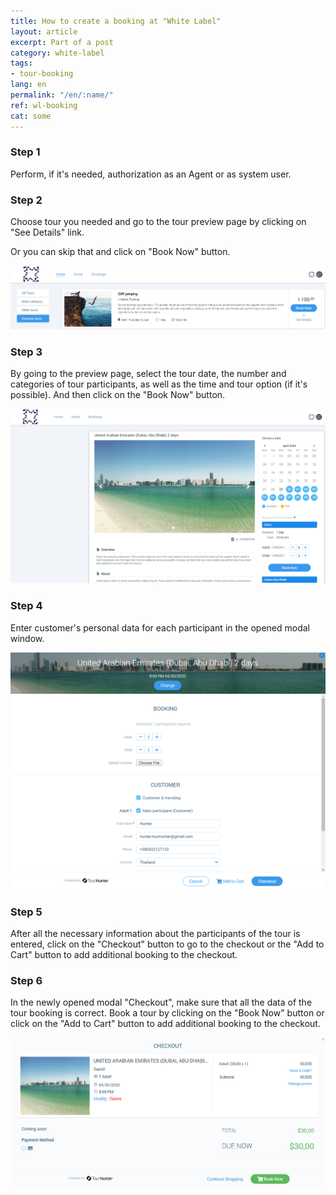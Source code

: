 ```yaml
---
title: How to create a booking at "White Label"
layout: article
excerpt: Part of a post
category: white-label
tags:
- tour-booking
lang: en
permalink: "/en/:name/"
ref: wl-booking
cat: some
---
```


### **Step 1**

Perform, if it's needed, authorization as an Agent or as system user.

### **Step 2**

Choose tour you needed and go to the tour preview page by clicking on "See Details" link.

Or you can skip that and click on "Book Now" button.

![Tour_booking_on_wl1](/assets/images/tour_booking_on_wl1.png)

### **Step 3**

By going to the preview page, select the tour date, the number and categories of tour participants, as well as the time and tour option (if it's possible). And then click on the "Book Now" button.

![Tour_booking_on_wl2](/assets/images/tour_booking_on_wl2.png)

### **Step 4**

Enter customer's personal data for each participant in the opened modal window.

![Tour_booking_on_wl3](/assets/images/tour_booking_on_wl3.png)

### **Step 5**

After all the necessary information about the participants of the tour is entered, click on the "Checkout" button to go to the checkout or the "Add to Cart" button to add additional booking to the checkout.

### **Step 6**

In the newly opened modal "Checkout", make sure that all the data of the tour booking is correct. Book a tour by clicking on the "Book Now" button or click on the "Add to Cart" button to add additional booking to the checkout.

![Tour_booking_on_wl4](/assets/images/tour_booking_on_wl4.png)
